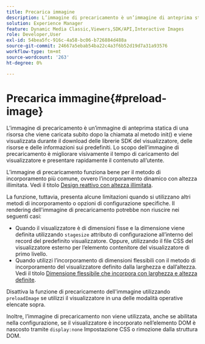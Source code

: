 ```yaml
---
title: Precarica immagine
description: L’immagine di precaricamento è un’immagine di anteprima statica di una risorsa che viene caricata subito dopo la chiamata al metodo init() e viene visualizzata durante il download delle librerie SDK del visualizzatore, delle risorse e delle informazioni sui predefiniti. Lo scopo dell’immagine di precaricamento è migliorare visivamente il tempo di caricamento del visualizzatore e presentare rapidamente il contenuto all’utente.
solution: Experience Manager
feature: Dynamic Media Classic,Viewers,SDK/API,Interactive Images
role: Developer,User
exl-id: 54bea5fc-916c-4a58-bc06-b726884d488a
source-git-commit: 24667a5ebab54ba22c4a3f6b52d19d7a31a93576
workflow-type: tm+mt
source-wordcount: '263'
ht-degree: 0%

---
```


# Precarica immagine{#preload-image}

L’immagine di precaricamento è un’immagine di anteprima statica di una risorsa che viene caricata subito dopo la chiamata al metodo init() e viene visualizzata durante il download delle librerie SDK del visualizzatore, delle risorse e delle informazioni sui predefiniti. Lo scopo dell’immagine di precaricamento è migliorare visivamente il tempo di caricamento del visualizzatore e presentare rapidamente il contenuto all’utente.

L’immagine di precaricamento funziona bene per il metodo di incorporamento più comune, ovvero l’incorporamento dinamico con altezza illimitata. Vedi il titolo [Design reattivo con altezza illimitata](../../c-html5-aem-asset-viewers/c-html5-aem-interactive-images/c-html5-aem-interactive-images.md#section-6bb5d3c502544ad18a58eafe12a13435).

La funzione, tuttavia, presenta alcune limitazioni quando si utilizzano altri metodi di incorporamento o opzioni di configurazione specifiche. Il rendering dell&#39;immagine di precaricamento potrebbe non riuscire nei seguenti casi:

* Quando il visualizzatore è di dimensioni fisse e la dimensione viene definita utilizzando `stagesize` attributo di configurazione all’interno del record del predefinito visualizzatore. Oppure, utilizzando il file CSS del visualizzatore esterno per l’elemento contenitore del visualizzatore di primo livello.
* Quando utilizzi l’incorporamento di dimensioni flessibili con il metodo di incorporamento del visualizzatore definito dalla larghezza e dall’altezza. Vedi il titolo [Dimensione flessibile che incorpora con larghezza e altezza definite](../../c-html5-aem-asset-viewers/c-html5-aem-interactive-images/c-html5-aem-interactive-images.md#section-6bb5d3c502544ad18a58eafe12a13435).

Disattiva la funzione di precaricamento dell&#39;immagine utilizzando `preloadImage` se utilizzi il visualizzatore in una delle modalità operative elencate sopra.

Inoltre, l’immagine di precaricamento non viene utilizzata, anche se abilitata nella configurazione, se il visualizzatore è incorporato nell’elemento DOM è nascosto tramite `display:none` Impostazione CSS o rimozione dalla struttura DOM.
